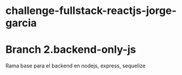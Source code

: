 # challenge-fullstack-reactjs-jorge-garcia

# Branch 2.backend-only-js

Rama base para el backend en nodejs, express, sequelize
